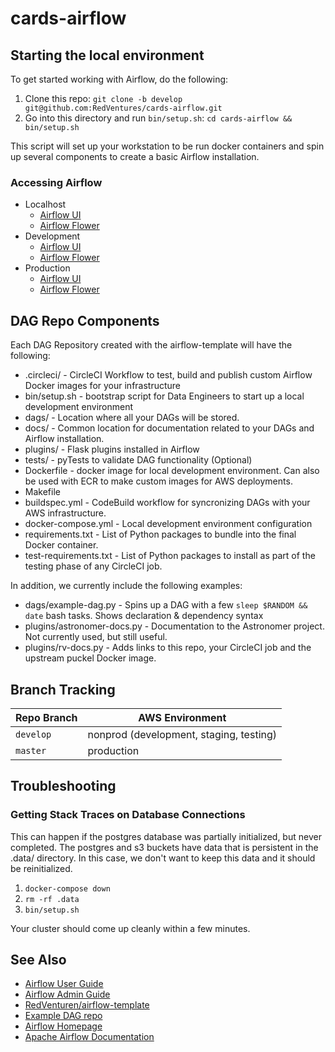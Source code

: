# cards-airflow

## Starting the local environment

To get started working with Airflow, do the following:

1. Clone this repo: `git clone -b develop git@github.com:RedVentures/cards-airflow.git`
2. Go into this directory and run `bin/setup.sh`: `cd cards-airflow && bin/setup.sh`

This script will set up your workstation to be run docker containers and spin up several components to create a basic
Airflow installation.

### Accessing Airflow

* Localhost
  * [Airflow UI](http://localhost:8080)
  * [Airflow Flower](http://localhost:5555)
* Development
  * [Airflow UI](https://app.airflow-development.cards-nonprod.rvapps.io)
  * [Airflow Flower](https://flower-development.airflow.cards-nonprod.rvapps.io)
* Production
  * [Airflow UI](https://app.airflow.cards-nonprod.rvapps.io)
  * [Airflow Flower](https://flower.airflow.cards-nonprod.rvapps.io)

## DAG Repo Components

Each DAG Repository created with the airflow-template will have the following:

* .circleci/ - CircleCI Workflow to test, build and publish custom Airflow Docker images for your infrastructure
* bin/setup.sh - bootstrap script for Data Engineers to start up a local development environment
* dags/ - Location where all your DAGs will be stored.
* docs/ - Common location for documentation related to your DAGs and Airflow installation.
* plugins/ - Flask plugins installed in Airflow
* tests/ - pyTests to validate DAG functionality (Optional)
* Dockerfile - docker image for local development environment. Can also be used with ECR to make custom images for AWS deployments.
* Makefile
* buildspec.yml - CodeBuild workflow for syncronizing DAGs with your AWS infrastructure.
* docker-compose.yml - Local development environment configuration
* requirements.txt - List of Python packages to bundle into the final Docker container.
* test-requirements.txt - List of Python packages to install as part of the testing phase of any CircleCI job.

In addition, we currently include the following examples:
* dags/example-dag.py - Spins up a DAG with a few `sleep $RANDOM && date` bash tasks. Shows declaration & dependency 
  syntax
* plugins/astronomer-docs.py - Documentation to the Astronomer project. Not currently used, but still useful.
* plugins/rv-docs.py - Adds links to this repo, your CircleCI job and the upstream puckel Docker image. 

## Branch Tracking

| Repo Branch | AWS Environment                         |
| ----------- | --------------------------------------- |
| `develop`   | nonprod (development, staging, testing) |
| `master`    | production                              |

## Troubleshooting

### Getting Stack Traces on Database Connections

This can happen if the postgres database was partially initialized, but never completed. The postgres and s3 buckets
have data that is persistent in the .data/ directory. In this case, we don't want to keep this data and it should be 
reinitialized.

1. `docker-compose down`
2. `rm -rf .data`
3. `bin/setup.sh`

Your cluster should come up cleanly within a few minutes.

## See Also

* [Airflow User Guide](https://cdm.rvdocs.io/docs/user-guide/user_guide.html)
* [Airflow Admin Guide](https://cdm.rvdocs.io/docs/user-guide/admin_guide.html)
* [RedVenturen/airflow-template](https://github.com/RedVentures/airflow-template)
* [Example DAG repo](https://github.com/RedVentures/airflow-dag-test/tree/develop)
* [Airflow Homepage](https://airflow.apache.org/)
* [Apache Airflow Documentation](https://airflow.apache.org/docs/stable/)
